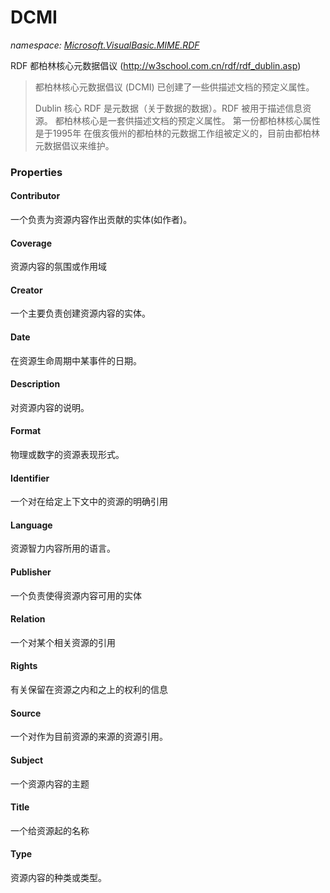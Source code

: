 ﻿# DCMI
_namespace: [Microsoft.VisualBasic.MIME.RDF](./index.md)_

RDF 都柏林核心元数据倡议
 (http://w3school.com.cn/rdf/rdf_dublin.asp)

> 
>  都柏林核心元数据倡议 (DCMI) 已创建了一些供描述文档的预定义属性。
>  
>  Dublin 核心
>  RDF 是元数据（关于数据的数据）。RDF 被用于描述信息资源。
>  都柏林核心是一套供描述文档的预定义属性。
>  第一份都柏林核心属性是于1995年 在俄亥俄州的都柏林的元数据工作组被定义的，目前由都柏林元数据倡议来维护。
>  



### Properties

#### Contributor
一个负责为资源内容作出贡献的实体(如作者)。
#### Coverage
资源内容的氛围或作用域
#### Creator
一个主要负责创建资源内容的实体。
#### Date
在资源生命周期中某事件的日期。
#### Description
对资源内容的说明。
#### Format
物理或数字的资源表现形式。
#### Identifier
一个对在给定上下文中的资源的明确引用
#### Language
资源智力内容所用的语言。
#### Publisher
一个负责使得资源内容可用的实体
#### Relation
一个对某个相关资源的引用
#### Rights
有关保留在资源之内和之上的权利的信息
#### Source
一个对作为目前资源的来源的资源引用。
#### Subject
一个资源内容的主题
#### Title
一个给资源起的名称
#### Type
资源内容的种类或类型。
